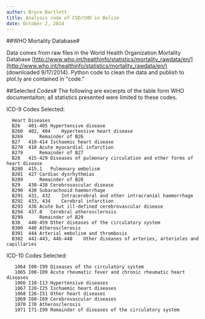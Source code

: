 ```yaml
---
author: Bryce Bartlett
title: Analysis code of CVD/CHD in Belize
date: October 2, 2014
---
```


##WHO Mortality Database#

Data comes from raw files in the World Health Organization Mortality Database [http://www.who.int/healthinfo/statistics/mortality_rawdata/en/](http://www.who.int/healthinfo/statistics/mortality_rawdata/en/) (downloaded 9/17/2014). Python code to clean the data and publish to plot.ly are contained in "code." 

##Selected Codes#
The following are excerpts of the table form WHO documentaiton; all statistics presented were limited to these codes.

ICD-9 Codes Selected:

      Heart Diseases
      B26	401-405	Hypertensive disease
      B260	402, 404	Hypertensive heart disease
      B269		Remainder of B26
      B27	410-414	Ischaemic heart disease
      B270	410	Acute myocardial infarction
      B279		Remainder of B27
      B28	415-429	Diseases of pulmonary circulation and other forms of heart disease
      B280	415.1	Pulmonary embolism
      B281	427	Cardiac dysrhythmias
      B289		Remainder of B28
      B29	430-438	Cerebrovascular disease
      B290	430	Subarachnoid haemorrhage 
      B291	431, 432	Intracerebral and other intracranial haemorrhage
      B292	433, 434	Cerebral infarction
      B293	436	Acute but ill-defined cerebrovascular disease
      B294	437.0	Cerebral atherosclerosis
      B299		Remainder of B29
      B30	440-459	Other diseases of the circulatory system
      B300	440	Atherosclerosis
      B301	444	Arterial embolism and thrombosis
      B302	441-443, 446-448	Other diseases of arteries, arterioles and capillaries


ICD-10 Codes Selected:

       1064	I00-I99	Diseases of the circulatory system
       1065	I00-I09	Acute rheumatic fever and chronic rheumatic heart diseases
       1066	I10-I13	Hypertensive diseases
       1067	I20-I25	Ischaemic heart diseases
       1068	I26-I51	Other heart diseases
       1069	I60-I69	Cerebrovascular diseases
       1070	I70	Atherosclerosis
       1071	I71-I99	Remainder of diseases of the circulatory system

